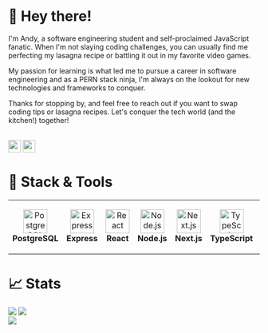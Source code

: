 # 👋 Hey there!

I'm Andy, a software engineering student and self-proclaimed JavaScript fanatic. When I'm not slaying coding challenges, you can usually find me perfecting my lasagna recipe or battling it out in my favorite video games.

My passion for learning is what led me to pursue a career in software engineering and as a PERN stack ninja, I'm always on the lookout for new technologies and frameworks to conquer. 

Thanks for stopping by, and feel free to reach out if you want to swap coding tips or lasagna recipes. Let's conquer the tech world (and the kitchen!) together!


<br/><a href="https://www.linkedin.com/in/andreacorreafantoni/"><img src="https://img.shields.io/badge/linkedin-%230077B5.svg?&style=for-the-badge&logo=linkedin&logoColor=white" height=25></a>
<a href="mailto:andrealuciacf@gmail.com"><img src="https://img.shields.io/badge/Gmail-D14836?style=for-the-badge&logo=gmail&logoColor=white" height=25></a>

# 🔧 Stack & Tools

<table>
  <tr>
   <td align="center" height="108" width="108">
      <img
        src="https://cdn.jsdelivr.net/gh/devicons/devicon/icons/postgresql/postgresql-original.svg"
        width="48"
        height="48"
        alt="PostgreSQL"
      />
      <br /><strong>PostgreSQL</strong>
    </td>
       <td align="center" height="108" width="108">
      <img
        src="https://cdn.jsdelivr.net/gh/devicons/devicon/icons/express/express-original.svg"
        width="48"
        height="48"
        alt="Express"
      />
      <br /><strong>Express</strong>
    </td>
     <td align="center" height="108" width="108">
      <img
        src="https://cdn.jsdelivr.net/gh/devicons/devicon/icons/react/react-original.svg"
        width="48"
        height="48"
        alt="React"
      />
      <br /><strong>React</strong>
    </td>
    <td align="center" height="108" width="108">
      <img
        src="https://cdn.jsdelivr.net/gh/devicons/devicon/icons/nodejs/nodejs-original.svg"
        width="48"
        height="48"
        alt="Node.js"
      />
      <br /><strong>Node.js</strong>
    </td>
    <td align="center" height="108" width="108">
      <img
        src="https://cdn.jsdelivr.net/gh/devicons/devicon/icons/nextjs/nextjs-original.svg"
        width="48"
        height="48"
        alt="Next.js"
      />
      <br /><strong>Next.js</strong>
    </td>
    <td align="center" height="108" width="108">
    <img
        src="https://cdn.jsdelivr.net/gh/devicons/devicon/icons/typescript/typescript-plain.svg"
        width="48"
        height="48"
        alt="TypeScript"
      />
      <br /><strong>TypeScript</strong>
    </td>
    <td align="center" height="108" width="108">
      <img
        src="https://cdn.jsdelivr.net/gh/devicons/devicon/icons/bootstrap/bootstrap-plain.svg"
        width="48"
        height="48"
        alt="Bootstrap"
      />
      <br /><strong>Bootstrap</strong>
    </td>
    <td align="center" height="108" width="108">
      <img
        src="https://cdn.jsdelivr.net/gh/devicons/devicon/icons/firebase/firebase-plain.svg"
        width="48"
        height="48"
        alt="Firebase"
      />
      <br /><strong>Firebase</strong>
    </td>
    <td align="center" height="108" width="108">
      <img
        src="https://cdn.jsdelivr.net/gh/devicons/devicon/icons/amazonwebservices/amazonwebservices-original.svg"
        width="48"
        height="48"
        alt="AWS"
      />
      <br /><strong>AWS</strong>
    </td>
  </tr>
</table>

# 📈 Stats

<img
  src="https://github-readme-stats.vercel.app/api?username=A-Fanton&show_icons=true&theme=react&&hide_border=true"
/>
<img
  src="https://github-readme-streak-stats.herokuapp.com/?user=A-Fanton&&theme=react&&hide_border=true"
/>
<br/>
![](https://komarev.com/ghpvc/?username=A-Fanton)
